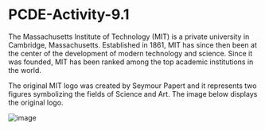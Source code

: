 # PCDE-Activity-9.1
The Massachusetts Institute of Technology (MIT) is a private university in Cambridge, Massachusetts. Established in 1861, MIT has since then been at the center of the development of modern technology and science. Since it was founded, MIT has been ranked among the top academic institutions in the world.

The original MIT logo was created by Seymour Papert and it represents two figures symbolizing the fields of Science and Art. The image below displays the original logo.

![image](https://user-images.githubusercontent.com/67282283/232263433-da6e7a45-60d5-4f70-aaa2-f932da20d3eb.png)
